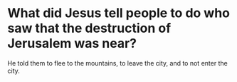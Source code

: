 # What did Jesus tell people to do who saw that the destruction of Jerusalem was near?

He told them to flee to the mountains, to leave the city, and to not enter the city.
